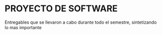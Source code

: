 # PROYECTO DE SOFTWARE

Entregables que se llevaron a cabo durante todo el semestre, sintetizando lo mas importante

